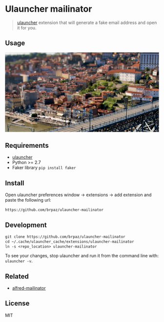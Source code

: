 # Ulauncher mailinator

> [ulauncher](https://ulauncher.io/) extension that will generate a fake email address and open it for you.

## Usage

![demo](demo.gif)

## Requirements

* [ulauncher](https://ulauncher.io/)
* Python >= 2.7
* Faker library ```pip install faker```

## Install

Open ulauncher preferences window -> extensions -> add extension and paste the following url:

```https://github.com/brpaz/ulauncher-mailinator```
 

## Development

```
git clone https://github.com/brpaz/ulauncher-mailinator
cd ~/.cache/ulauncher_cache/extensions/ulauncher-mailinator
ln -s <repo_location> ulauncher-mailinator
```

To see your changes, stop ulauncher and run it from the command line with: ```ulauncher -v```.

## Related

* [alfred-mailinator](https://github.com/AssafShalin/alfred-mailinator)

## License 

MIT
